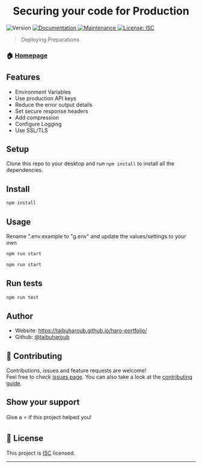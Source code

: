 <h1 align="center">Securing your code for Production </h1>
<p>
  <img alt="Version" src="https://img.shields.io/badge/version-1.0.0-blue.svg?cacheSeconds=2592000" />
  <a href="https://github.com/taibuharoub/secure-app#readme" target="_blank">
    <img alt="Documentation" src="https://img.shields.io/badge/documentation-yes-brightgreen.svg" />
  </a>
  <a href="https://github.com/taibuharoub/secure-app/graphs/commit-activity" target="_blank">
    <img alt="Maintenance" src="https://img.shields.io/badge/Maintained%3F-yes-green.svg" />
  </a>
  <a href="https://github.com/taibuharoub/secure-app/blob/master/LICENSE" target="_blank">
    <img alt="License: ISC" src="https://img.shields.io/github/license/taibuharoub/secure-app" />
  </a>
</p>

> Deploying Preparations

### 🏠 [Homepage](https://github.com/taibuharoub/secure-app#readme)

## Features
- Environment Variables
- Use production API keys
- Reduce the error output details
- Set secure response headers
- Add compression
- Configure Logging
- Use SSL/TLS

## Setup
Clone this repo to your desktop and run `npm install` to install all the dependencies.
## Install

```sh
npm install
```

## Usage

Rename ".env.example to "g.env" and update the values/settings to your own

```sh
npm run start
```

```sh
npm run start
```

## Run tests

```sh
npm run test
```

## Author

* Website: https://taibuharoub.github.io/haro-portfolio/
* Github: [@taibuharoub](https://github.com/taibuharoub)

## 🤝 Contributing

Contributions, issues and feature requests are welcome!<br />Feel free to check [issues page](https://github.com/taibuharoub/secure-app/issues). You can also take a look at the [contributing guide](https://github.com/taibuharoub/secure-app/blob/master/CONTRIBUTING.md).

## Show your support

Give a ⭐️ if this project helped you!

## 📝 License

This project is [ISC](https://github.com/taibuharoub/secure-app/blob/master/LICENSE) licensed.

***
